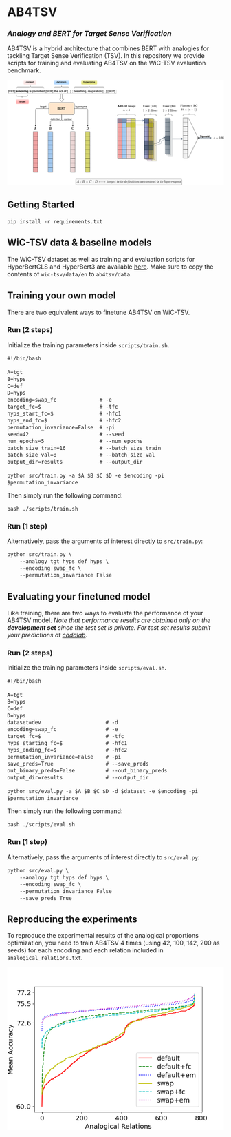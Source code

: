 # AB4TSV
### *Analogy and BERT for Target Sense Verification*

AB4TSV is a hybrid architecture that combines BERT with analogies for tackling Target Sense Verification (TSV). In this repository we provide scripts for training and evaluating AB4TSV on the WiC-TSV evaluation benchmark.

![alt text](https://github.com/gonconist/ab4tsv/blob/main/ab4tsv.png)

## Getting Started

```shell
pip install -r requirements.txt
```

## WiC-TSV data & baseline models

The WiC-TSV dataset as well as training and evaluation scripts for HyperBertCLS and HyperBert3 are available [here](https://github.com/semantic-web-company/wic-tsv). Make sure to copy the contents of `wic-tsv/data/en` to `ab4tsv/data`.

## Training your own model

There are two equivalent ways to finetune AB4TSV on WiC-TSV.

### Run (2 steps)

Initialize the training parameters inside `scripts/train.sh`.
```shell
#!/bin/bash

A=tgt
B=hyps
C=def
D=hyps
encoding=swap_fc              # -e
target_fc=$                   # -tfc
hyps_start_fc=$               # -hfc1
hyps_end_fc=$                 # -hfc2
permutation_invariance=False  # -pi
seed=42                       # --seed
num_epochs=5                  # --num_epochs
batch_size_train=16           # --batch_size_train
batch_size_val=8              # --batch_size_val
output_dir=results            # --output_dir

python src/train.py -a $A $B $C $D -e $encoding -pi $permutation_invariance
```
Then simply run the following command:
```shell
bash ./scripts/train.sh
```
### Run (1 step)

Alternatively, pass the arguments of interest directly to `src/train.py`:
```shell
python src/train.py \
    --analogy tgt hyps def hyps \
    --encoding swap_fc \
    --permutation_invariance False
```

## Evaluating your finetuned model

Like training, there are two ways to evaluate the performance of your AB4TSV model.
*Note that performance results are obtained only on the __development set__ since the test set is private. For test set results submit your predictions at [codalab](https://competitions.codalab.org/competitions/23683).*

### Run (2 steps)

Initialize the training parameters inside `scripts/eval.sh`.
```shell
#!/bin/bash

A=tgt
B=hyps
C=def
D=hyps
dataset=dev                     # -d
encoding=swap_fc               	# -e
target_fc=$                   	# -tfc
hyps_starting_fc=$            	# -hfc1
hyps_ending_fc=$              	# -hfc2
permutation_invariance=False	# -pi
save_preds=True                 # --save_preds
out_binary_preds=False          # --out_binary_preds	
output_dir=results            	# --output_dir

python src/eval.py -a $A $B $C $D -d $dataset -e $encoding -pi $permutation_invariance
```
Then simply run the following command:
```shell
bash ./scripts/eval.sh
```

### Run (1 step)
Alternatively, pass the arguments of interest directly to `src/eval.py`:
```shell
python src/eval.py \
    --analogy tgt hyps def hyps \
    --encoding swap_fc \
    --permutation_invariance False
    --save_preds True
```

## Reproducing the experiments

To reproduce the experimental results of the analogical proportions optimization, you need to train AB4TSV 4 times (using 42, 100, 142, 200 as seeds) for each encoding and each relation included in `analogical_relations.txt`.

![alt text](https://github.com/gonconist/ab4tsv/blob/main/encodings.png)


